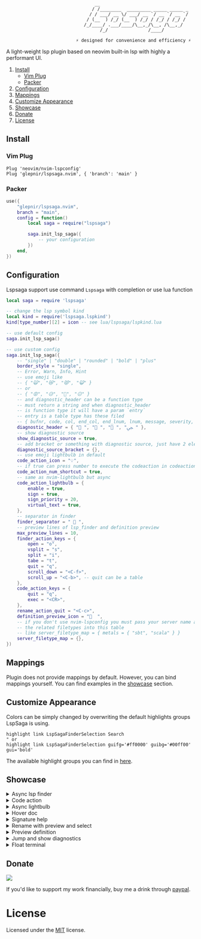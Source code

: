 ```
                                 __
                                / /________  _________ _____ _____ _
                               / / ___/ __ \/ ___/ __ `/ __ `/ __ `/
                              / (__  ) /_/ (__  ) /_/ / /_/ / /_/ /
                             /_/____/ .___/____/\__,_/\__, /\__,_/
                                   /_/               /____/

                          ⚡ designed for convenience and efficiency ⚡
```

A light-weight lsp plugin based on neovim built-in lsp with highly a performant UI.

1. [Install](#install)
   - [Vim Plug](#vim-plug)
   - [Packer](#packer)
2. [Configuration](#configuration)
3. [Mappings](#mappings)
4. [Customize Appearance](#customize-appearance)
5. [Showcase](#showcase)
6. [Donate](#donate)
7. [License](#license)

## Install

### Vim Plug

```vim
Plug 'neovim/nvim-lspconfig'
Plug 'glepnir/lspsaga.nvim', { 'branch': 'main' }
```

### Packer

```lua
use({
    "glepnir/lspsaga.nvim",
    branch = "main",
    config = function()
        local saga = require("lspsaga")

        saga.init_lsp_saga({
            -- your configuration
        })
    end,
})
```

## Configuration

Lspsaga support use command `Lspsaga` with completion or use lua function

```lua
local saga = require 'lspsaga'

-- change the lsp symbol kind
local kind = require('lspsaga.lspkind')
kind[type_number][2] = icon -- see lua/lspsaga/lspkind.lua

-- use default config
saga.init_lsp_saga()

-- use custom config
saga.init_lsp_saga({
    -- "single" | "double" | "rounded" | "bold" | "plus"
    border_style = "single",
    -- Error, Warn, Info, Hint
    -- use emoji like
    -- { "🙀", "😿", "😾", "😺" }
    -- or
    -- { "😡", "😥", "😤", "😐" }
    -- and diagnostic_header can be a function type
    -- must return a string and when diagnostic_header
    -- is function type it will have a param `entry`
    -- entry is a table type has these filed
    -- { bufnr, code, col, end_col, end_lnum, lnum, message, severity, source }
    diagnostic_header = { " ", " ", " ", "ﴞ " },
    -- show diagnostic source
    show_diagnostic_source = true,
    -- add bracket or something with diagnostic source, just have 2 elements
    diagnostic_source_bracket = {},
    -- use emoji lightbulb in default
    code_action_icon = "💡",
    -- if true can press number to execute the codeaction in codeaction window
    code_action_num_shortcut = true,
    -- same as nvim-lightbulb but async
    code_action_lightbulb = {
        enable = true,
        sign = true,
        sign_priority = 20,
        virtual_text = true,
    },
    -- separator in finder
    finder_separator = "  ",
    -- preview lines of lsp_finder and definition preview
    max_preview_lines = 10,
    finder_action_keys = {
        open = "o",
        vsplit = "s",
        split = "i",
        tabe = "t",
        quit = "q",
        scroll_down = "<C-f>",
        scroll_up = "<C-b>", -- quit can be a table
    },
    code_action_keys = {
        quit = "q",
        exec = "<CR>",
    },
    rename_action_quit = "<C-c>",
    definition_preview_icon = "  ",
    -- if you don't use nvim-lspconfig you must pass your server name and
    -- the related filetypes into this table
    -- like server_filetype_map = { metals = { "sbt", "scala" } }
    server_filetype_map = {},
})
```

## Mappings

Plugin does not provide mappings by default. However, you can bind mappings yourself. You can find examples in the [showcase](#showcase) section.

## Customize Appearance

Colors can be simply changed by overwriting the default highlights groups LspSaga is using.

```vim
highlight link LspSagaFinderSelection Search
" or
highlight link LspSagaFinderSelection guifg='#ff0000' guibg='#00ff00' gui='bold'
```

The available highlight groups you can find in [here](./plugin/lspsaga.lua).

## Showcase

<details>
<summary>Async lsp finder</summary>

**Vimscript**

```vim
" lsp finder to find the cursor word definition and reference
nnoremap <silent> gh <cmd>lua require('lspsaga.finder').lsp_finder()<CR>
" or use command LspSagaFinder
nnoremap <silent> gh <cmd>Lspsaga lsp_finder<CR>
```

**Lua**

```lua
-- lsp finder to find the cursor word definition and reference
vim.keymap.set("n", "gh", require("lspsaga.finder").lsp_finder, { silent = true })
-- or use command LspSagaFinder
vim.keymap.set("n", "gh", "<cmd>Lspsaga lsp_finder<CR>", { silent = true })
```

<div align='center'>
<img
src="https://user-images.githubusercontent.com/41671631/175801499-4598dbc9-50c1-4053-b671-303df4e94a19.gif" />
</div>

</details>

<details>
<summary>Code action</summary>

**Vimscript**

```vim
" code action
nnoremap <silent> <leader>ca <cmd>lua require('lspsaga.codeaction').code_action()<CR>
vnoremap <silent> <leader>ca <cmd><C-U>lua require('lspsaga.codeaction').range_code_action()<CR>
" or use command
nnoremap <silent> <leader>ca <cmd>Lspsaga code_action<CR>
vnoremap <silent> <leader>ca <cmd><C-U>Lspsaga range_code_action<CR>
```

**Lua**

```lua
local action = require("lspsaga.codeaction")

-- code action
vim.keymap.set("n", "<leader>ca", action.code_action, { silent = true })
vim.keymap.set("v", "<leader>ca", function()
    vim.fn.feedkeys(vim.api.nvim_replace_termcodes("<C-U>", true, false, true))
    action.range_code_action()
end, { silent = true })
-- or use command
vim.keymap.set("n", "<leader>ca", "<cmd>Lspsaga code_action<CR>", { silent = true })
vim.keymap.set("v", "<leader>ca", "<cmd><C-U>Lspsaga range_code_action<CR>", { silent = true })
```

<div align='center'>
<img
src="https://user-images.githubusercontent.com/41671631/175305503-180e6b39-d162-4ef2-aa2b-9ffe309948e6.gif"/>
</div>

</details>

<details>
<summary>Async lightbulb</summary>

<div align='center'>
<img
src="https://user-images.githubusercontent.com/41671631/175752848-cef8218a-f8e4-42c2-96bd-06bb07cd42c6.gif"/>
</div>

</details>

<details id="hover-doc">
<summary>Hover doc</summary>

**Vimscript**

```vim
" show hover doc
nnoremap <silent> K <cmd>lua require('lspsaga.hover').render_hover_doc()<CR>
" or use command
nnoremap <silent> K <cmd>Lspsaga hover_doc<CR>

" scroll down hover doc or scroll in definition preview
nnoremap <silent> <C-f> <cmd>lua require('lspsaga.action').smart_scroll_with_saga(1)<CR>
" scroll up hover doc
nnoremap <silent> <C-b> <cmd>lua require('lspsaga.action').smart_scroll_with_saga(-1)<CR>
```

**Lua**

```lua
-- show hover doc
vim.keymap.set("n", "K", require("lspsaga.hover").render_hover_doc, { silent = true })
-- or use command
vim.keymap.set("n", "K", "<cmd>Lspsaga hover_doc<CR>", { silent = true })

local action = require("lspsaga.action")
-- scroll down hover doc or scroll in definition preview
vim.keymap.set("n", "<C-f>", function()
    action.smart_scroll_with_saga(1)
end, { silent = true })
-- scroll up hover doc
vim.keymap.set("n", "<C-b>", function()
    action.smart_scroll_with_saga(-1)
end, { silent = true })
```

<div align='center'>
<img
src="https://user-images.githubusercontent.com/41671631/175306592-f0540e35-561f-418c-a41e-7df167ba9b86.gif"/>
</div>

</details>

<details>
<summary>Signature help</summary>

You also can use `smart_scroll_with_saga` (see [hover doc](#hover-doc)) to scroll in signature help win.

**Vimscript**

```vim
" show signature help
nnoremap <silent> gs <cmd>lua require('lspsaga.signaturehelp').signature_help()<CR>
" or command
nnoremap <silent> gs <cmd>Lspsaga signature_help<CR>
```

**Lua**

```lua
-- show signature help
vim.keymap.set("n", "gs", require("lspsaga.signaturehelp").signature_help, { silent = true })
-- or command
vim.keymap.set("n", "gs", "<Cmd>Lspsaga signature_help<CR>", { silent = true })
```

<div align='center'>
<img
src="https://user-images.githubusercontent.com/41671631/175306809-755c4624-a5d2-4c11-8b29-f41914f22411.gif"/>
</div>

</details>

<details>
<summary>Rename with preview and select</summary>

**Vimscript**

```vim
" rename
nnoremap <silent> gr <cmd>lua require('lspsaga.rename').lsp_rename()<CR>
" or command
nnoremap <silent> gr <cmd>Lspsaga rename<CR>
" close rename win use <C-c> in insert mode or `q` in normal mode or `:q`
```

**Lua**

```lua
-- rename
vim.keymap.set("n", "gr", require("lspsaga.rename").lsp_rename, { silent = true })
-- or command
vim.keymap.set("n", "gr", "<cmd>Lspsaga rename<CR>", { silent = true })
-- close rename win use <C-c> in insert mode or `q` in normal mode or `:q`
```

<div align="center">
<img
src="https://user-images.githubusercontent.com/41671631/175300080-6e72001c-78dd-4d86-8139-bba38befee15.gif" />
</div>

</details>

<details>
<summary>Preview definition</summary>

You also can use `smart_scroll_with_saga` (see [hover doc](#hover-doc)) to scroll in preview definition win.

**Vimscript**

```vim
" preview definition
nnoremap <silent> gd <cmd>lua require('lspsaga.definition').preview_definition()<CR>
" or use command
nnoremap <silent> gd <cmd>Lspsaga preview_definition<CR>
```

**Lua**

```lua
-- preview definition
vim.keymap.set("n", "gd", require("lspsaga.definition").preview_definition, { silent = true })
-- or use command
vim.keymap.set("n", "gd", "<cmd>Lspsaga preview_definition<CR>", { silent = true })
```

<div align='center'>
<img
src="https://user-images.githubusercontent.com/41671631/105657900-5b387f00-5f00-11eb-8b39-4d3b1433cb75.gif"/>
</div>

</details>

<details>
<summary>Jump and show diagnostics</summary>

**Vimscript**

```vim
nnoremap <silent> <leader>cd <cmd>lua require('lspsaga.diagnostic').show_line_diagnostics()<CR>

nnoremap <silent> <leader>cd <Cmd>Lspsaga show_line_diagnostics<CR>
" jump diagnostic
nnoremap <silent> [e <cmd>lua require('lspsaga.diagnostic').goto_prev()<CR>
nnoremap <silent> ]e <cmd>lua require('lspsaga.diagnostic').goto_next()<CR>
" or use command
nnoremap <silent> [e <cmd>Lspsaga diagnostic_jump_next<CR>
nnoremap <silent> ]e <cmd>Lspsaga diagnostic_jump_prev<CR>
```

**Lua**

```lua
vim.keymap.set("n", "<leader>cd", require("lspsaga.diagnostic").show_line_diagnostics, { silent = true })
vim.keymap.set("n", "<leader>cd", "<cmd>Lspsaga show_line_diagnostics<CR>", { silent = true })

-- jump diagnostic
vim.keymap.set("n", "[e", require("lspsaga.diagnostic").goto_prev, { silent = true })
vim.keymap.set("n", "]e", require("lspsaga.diagnostic").goto_next, { silent = true })
-- or use command
vim.keymap.set("n", "[e", "<cmd>Lspsaga diagnostic_jump_next<CR>", { silent = true })
vim.keymap.set("n", "]e", "<cmd>Lspsaga diagnostic_jump_prev<CR>", { silent = true })
```

<div align='center'>
<img
src="https://user-images.githubusercontent.com/41671631/175304950-f4620c7a-9080-4496-b7cb-2a077ab9ecc0.gif"/>
</div>

</details>

<details>
<summary>Float terminal</summary>

**Vimscript**

```vim
" float terminal also you can pass the cli command in open_float_terminal function
nnoremap <silent> <A-d> <cmd>lua require('lspsaga.floaterm').open_float_terminal()<CR>
tnoremap <silent> <A-d> <C-\><C-n><cmd>lua require('lspsaga.floaterm').close_float_terminal()<CR>

" or use command
nnoremap <silent> <A-d> <cmd>Lspsaga open_floaterm<CR>
tnoremap <silent> <A-d> <C-\><C-n><cmd>Lspsaga close_floaterm<CR>
```

**Lua**

```lua
-- float terminal also you can pass the cli command in open_float_terminal function
local term = require("lspsaga.floaterm")

-- float terminal also you can pass the cli command in open_float_terminal function
vim.keymap.set("n", "<A-d>", term.open_float_terminal, { silent = true })
vim.keymap.set("t", "<A-d>", function()
    vim.fn.feedkeys(vim.api.nvim_replace_termcodes("<C-\\><C-n>", true, false, true))
    term.close_float_terminal()
end, { silent = true })

-- or use command
vim.keymap.set("n", "<A-d>", "<cmd>Lspsaga open_floaterm<CR>", { silent = true })
vim.keymap.set("t", "<A-d>", "<C-\\><C-n><cmd>Lspsaga close_floaterm<CR>", { silent = true })
```

<div align='center'>
<img
src="https://user-images.githubusercontent.com/41671631/105658287-2c6ed880-5f01-11eb-8af6-daa6fd23576c.gif"/>
</div>

</details>

## Donate

[![](https://img.shields.io/badge/PayPal-00457C?style=for-the-badge&logo=paypal&logoColor=white)](https://paypal.me/bobbyhub)

If you'd like to support my work financially, buy me a drink through [paypal](https://paypal.me/bobbyhub).

# License

Licensed under the [MIT](./LICENSE) license.
